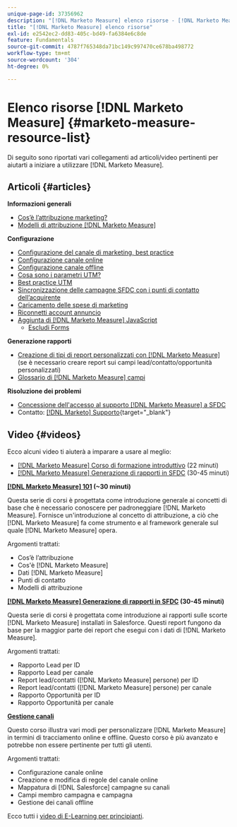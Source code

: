 ```yaml
---
unique-page-id: 37356962
description: "[!DNL Marketo Measure] elenco risorse - [!DNL Marketo Measure]"
title: "[!DNL Marketo Measure] elenco risorse"
exl-id: e2542ec2-dd83-405c-bd49-fa6384e6c8de
feature: Fundamentals
source-git-commit: 4787f765348da71bc149c997470ce678ba498772
workflow-type: tm+mt
source-wordcount: '304'
ht-degree: 0%

---
```


# Elenco risorse [!DNL Marketo Measure] {#marketo-measure-resource-list}

Di seguito sono riportati vari collegamenti ad articoli/video pertinenti per aiutarti a iniziare a utilizzare [!DNL Marketo Measure].

## Articoli {#articles}

**Informazioni generali**

* [Cos’è l’attribuzione marketing?](/help/introduction-to-marketo-measure/overview-resources/marketing-attribution.md)
* [Modelli di attribuzione [!DNL Marketo Measure]](/help/introduction-to-marketo-measure/overview-resources/marketo-measure-attribution-models.md)

**Configurazione**

* [Configurazione del canale di marketing, best practice](/help/channel-tracking-and-setup/online-channels/marketing-channels-and-subchannels.md)
* [Configurazione canale online](/help/channel-tracking-and-setup/online-channels/online-custom-channel-setup.md)
* [Configurazione canale offline](/help/channel-tracking-and-setup/offline-channels/offline-custom-channel-setup.md)
* [Cosa sono i parametri UTM?](/help/channel-tracking-and-setup/online-channels/utm-parameters.md)
* [Best practice UTM](/help/channel-tracking-and-setup/online-channels/best-practices-for-setting-up-utm-parameters.md)
* [Sincronizzazione delle campagne SFDC con i punti di contatto dell’acquirente](/help/channel-tracking-and-setup/offline-channels/legacy-processes/campaigns-and-campaign-members.md)
* [Caricamento delle spese di marketing](/help/marketing-spend/spend-management/marketing-channel-costs.md#uploading-marketing-costs)
* [Riconnetti account annuncio](/help/api-connections/utilizing-marketo-measures-api-connections/reauthorizing-connected-accounts.md)
* [Aggiunta di  [!DNL Marketo Measure] JavaScript](/help/marketo-measure-tracking/setting-up-tracking/adding-marketo-measure-script.md)
   * [Escludi Forms](/help/marketo-measure-tracking/setting-up-tracking/excluding-marketo-measure-from-specific-forms.md)

**Generazione rapporti**

* [Creazione di tipi di report personalizzati con [!DNL Marketo Measure]](/help/marketo-measure-salesforce-reporting/new-report-types/creating-custom-marketo-measure-report-types.md) (se è necessario creare report sui campi lead/contatto/opportunità personalizzati)
* [Glossario di  [!DNL Marketo Measure]  campi](/help/introduction-to-marketo-measure/overview-resources/glossary-of-marketo-measure-fields.md)

**Risoluzione dei problemi**

* [Concessione dell&#39;accesso al supporto  [!DNL Marketo Measure]  a SFDC](/help/miscellaneous/other-related-resources/granting-salesforce-access-to-marketo-measure-support.md)
* Contatto: [[!DNL Marketo] Supporto](https://nation.marketo.com/t5/support/ct-p/Support){target="_blank"}

## Video {#videos}

Ecco alcuni video    ti aiuterà a imparare a usare al meglio:

* [[!DNL Marketo Measure] Corso di formazione introduttivo](https://share.vidyard.com/watch/Pb4DuWJwtFgw3jUBDGneb4?) (22 minuti)
* [[!DNL Marketo Measure] Generazione di rapporti in SFDC](https://experienceleague.adobe.com/docs/marketo-learn/tutorials/overview.html) (30-45 minuti)

**[[!DNL Marketo Measure] 101](https://experienceleague.adobe.com/docs/marketo-learn/tutorials/overview.html) (~30 minuti)**

Questa serie di corsi è progettata come introduzione generale ai concetti di base che è necessario conoscere per padroneggiare [!DNL Marketo Measure]. Fornisce un&#39;introduzione al concetto di attribuzione, a ciò che [!DNL Marketo Measure] fa come strumento e al framework generale sul quale [!DNL Marketo Measure] opera.

Argomenti trattati:

* Cos’è l’attribuzione
* Cos&#39;è [!DNL Marketo Measure]
* Dati [!DNL Marketo Measure]
* Punti di contatto
* Modelli di attribuzione

**[[!DNL Marketo Measure] Generazione di rapporti in SFDC](https://experienceleague.adobe.com/docs/marketo-learn/tutorials/overview.html) (30-45 minuti)**

Questa serie di corsi è progettata come introduzione ai rapporti sulle scorte [!DNL Marketo Measure] installati in Salesforce. Questi report fungono da base per la maggior parte dei report che esegui con i dati di [!DNL Marketo Measure].

Argomenti trattati:

* Rapporto Lead per ID
* Rapporto Lead per canale
* Report lead/contatti ([!DNL Marketo Measure] persone) per ID
* Report lead/contatti ([!DNL Marketo Measure] persone) per canale
* Rapporto Opportunità per ID
* Rapporto Opportunità per canale

**[Gestione canali](https://experienceleague.adobe.com/docs/marketo-learn/tutorials/overview.html)**

Questo corso illustra vari modi per personalizzare [!DNL Marketo Measure] in termini di tracciamento online e offline. Questo corso è più avanzato e potrebbe non essere pertinente per tutti gli utenti.

Argomenti trattati:

* Configurazione canale online
* Creazione e modifica di regole del canale online
* Mappatura di [!DNL Salesforce] campagne su canali
* Campi membro campagna e campagna
* Gestione dei canali offline

Ecco tutti i [video di E-Learning per principianti](https://experienceleague.adobe.com/docs/marketo-learn/tutorials/overview.html).
